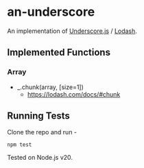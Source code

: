 # an-underscore

An implementation of [Underscore.js](https://underscorejs.org/) / [Lodash](https://lodash.com/docs/).

## Implemented Functions

### Array

* _.chunk(array, [size=1])
  * https://lodash.com/docs/#chunk

## Running Tests

Clone the repo and run -

```
npm test
```

Tested on Node.js v20.
